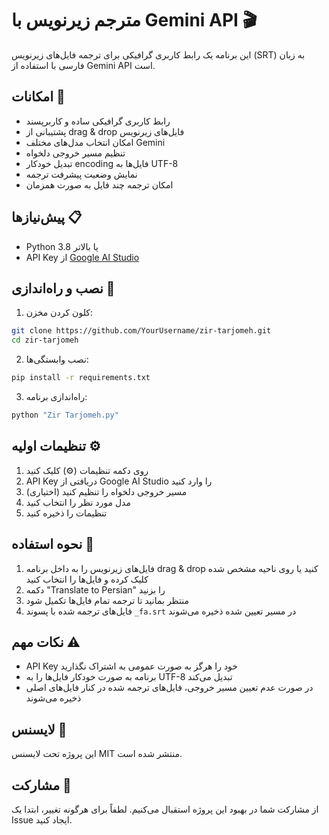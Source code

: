 # مترجم زیرنویس با Gemini API 🎬

این برنامه یک رابط کاربری گرافیکی برای ترجمه فایل‌های زیرنویس (SRT) به زبان فارسی با استفاده از Gemini API است.

## امکانات 🚀

- رابط کاربری گرافیکی ساده و کاربرپسند
- پشتیبانی از drag & drop فایل‌های زیرنویس
- امکان انتخاب مدل‌های مختلف Gemini
- تنظیم مسیر خروجی دلخواه
- تبدیل خودکار encoding فایل‌ها به UTF-8
- نمایش وضعیت پیشرفت ترجمه
- امکان ترجمه چند فایل به صورت همزمان

## پیش‌نیازها 📋

- Python 3.8 یا بالاتر
- API Key از [Google AI Studio](https://makersuite.google.com/app/apikey)

## نصب و راه‌اندازی 🔧

1. کلون کردن مخزن:
```bash
git clone https://github.com/YourUsername/zir-tarjomeh.git
cd zir-tarjomeh
```

2. نصب وابستگی‌ها:
```bash
pip install -r requirements.txt
```

3. راه‌اندازی برنامه:
```bash
python "Zir Tarjomeh.py"
```

## تنظیمات اولیه ⚙️

1. روی دکمه تنظیمات (⚙️) کلیک کنید
2. API Key دریافتی از Google AI Studio را وارد کنید
3. (اختیاری) مسیر خروجی دلخواه را تنظیم کنید
4. مدل مورد نظر را انتخاب کنید
5. تنظیمات را ذخیره کنید

## نحوه استفاده 📝

1. فایل‌های زیرنویس را به داخل برنامه drag & drop کنید یا روی ناحیه مشخص شده کلیک کرده و فایل‌ها را انتخاب کنید
2. دکمه "Translate to Persian" را بزنید
3. منتظر بمانید تا ترجمه تمام فایل‌ها تکمیل شود
4. فایل‌های ترجمه شده با پسوند `_fa.srt` در مسیر تعیین شده ذخیره می‌شوند

## نکات مهم ⚠️

- API Key خود را هرگز به صورت عمومی به اشتراک نگذارید
- برنامه به صورت خودکار فایل‌ها را به UTF-8 تبدیل می‌کند
- در صورت عدم تعیین مسیر خروجی، فایل‌های ترجمه شده در کنار فایل‌های اصلی ذخیره می‌شوند

## لایسنس 📄

این پروژه تحت لایسنس MIT منتشر شده است.

## مشارکت 🤝

از مشارکت شما در بهبود این پروژه استقبال می‌کنیم. لطفاً برای هرگونه تغییر، ابتدا یک Issue ایجاد کنید.
